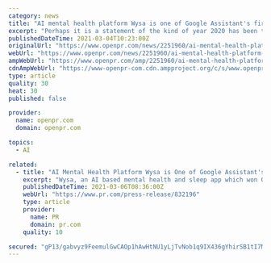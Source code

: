 ```yaml
---
category: news
title: "AI mental health platform Wysa is one of Google Assistant's first investments in Asia"
excerpt: "Perhaps it is a statement of the kind of year 2020 has been that Wysa a mental health and sleep app which won Google s Best App of 2020 award is also now one of Google Assistant"
publishedDateTime: 2021-03-04T10:23:00Z
originalUrl: "https://www.openpr.com/news/2251960/ai-mental-health-platform-wysa-is-one-of-google-assistant-s-first"
webUrl: "https://www.openpr.com/news/2251960/ai-mental-health-platform-wysa-is-one-of-google-assistant-s-first"
ampWebUrl: "https://www.openpr.com/amp/2251960/ai-mental-health-platform-wysa-is-one-of-google-assistant-s-first"
cdnAmpWebUrl: "https://www-openpr-com.cdn.ampproject.org/c/s/www.openpr.com/amp/2251960/ai-mental-health-platform-wysa-is-one-of-google-assistant-s-first"
type: article
quality: 30
heat: 30
published: false

provider:
  name: openpr.com
  domain: openpr.com

topics:
  - AI

related:
  - title: "AI Mental Health Platform Wysa is One of Google Assistant's First Investments in Asia"
    excerpt: "Wysa, an AI based mental health and sleep app which won Google’s Best App of 2020 award, is now one of Google Assistant fund’s first investments in Asia."
    publishedDateTime: 2021-03-06T08:36:00Z
    webUrl: "https://www.pr.com/press-release/832196"
    type: article
    provider:
      name: PR
      domain: pr.com
    quality: 10

secured: "gP13/gabvyz9FeemulGwCAOp1hAwHtNU1yLjTvNob1q9IX436gYhirSB1tI7MKO17fFB2xh8Z4u+MaWFQu5p3L1kJPWDXdARc2gjFrnPvN2RU/k3n4vIPmtWKbKIBLmdDy3RLv8s0epvr9l1eMjng13yEMNnGlmssGajwXd7esiRgaJYL9oqpD8hdoi2GSyFfo18zYu3cq+G0pCKh6fjDG8GeaQ7XL/vzQ0Z9wIYlT6e4Ov+BiwELxyVx34pALM+xfddgEzm5a/0yoKo0F/25zAqTa41LyWZ+mZ8Yej42bxJWaVLFd/WLSpqhcH2Xkfb6l+CcqvQgIoIphPh7/Zwin7ZdkAKTbKtlU5fLrmJBoQ=;6XHXaUWqein4ZEBYu2FGHw=="
---
```


